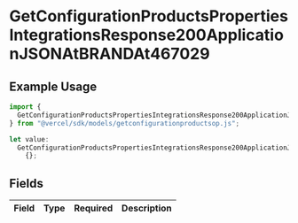 # GetConfigurationProductsPropertiesIntegrationsResponse200ApplicationJSONAtBRANDAt467029

## Example Usage

```typescript
import {
  GetConfigurationProductsPropertiesIntegrationsResponse200ApplicationJSONAtBRANDAt467029,
} from "@vercel/sdk/models/getconfigurationproductsop.js";

let value:
  GetConfigurationProductsPropertiesIntegrationsResponse200ApplicationJSONAtBRANDAt467029 =
    {};
```

## Fields

| Field       | Type        | Required    | Description |
| ----------- | ----------- | ----------- | ----------- |